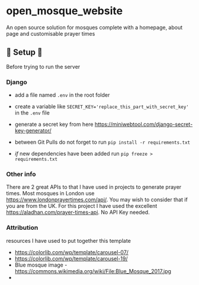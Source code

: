 # open_mosque_website
An open source solution for mosques complete with a homepage, about page and customisable prayer times


## 🔧 Setup 🔧

Before trying to run the server

### Django

- add a file named `.env` in the root folder
- create a variable like `SECRET_KEY='replace_this_part_with_secret_key'` in the `.env` file
- generate a secret key from here https://miniwebtool.com/django-secret-key-generator/
- between Git Pulls do not forget to run `pip install -r requirements.txt`

- *if* new dependencies have been added run `pip freeze > requirements.txt`

### Other info
There are 2 great APIs to that I have used in projects to generate prayer times. Most mosques in London use https://www.londonprayertimes.com/api/. You may wish to consider that if you are from the UK.
For this project I have used the excellent https://aladhan.com/prayer-times-api. No API Key needed.

### Attribution
resources I have used to put together this template
- https://colorlib.com/wp/template/carousel-07/ 
- https://colorlib.com/wp/template/carousel-19/
- Blue mosque image - https://commons.wikimedia.org/wiki/File:Blue_Mosque_2017.jpg
- 